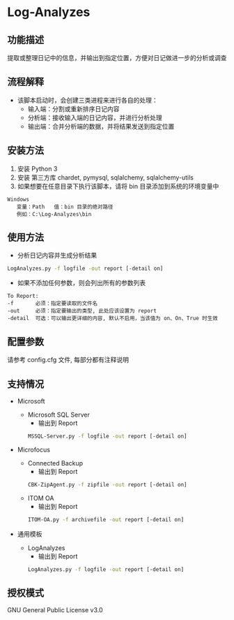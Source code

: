 # Log-Analyzes

## 功能描述
提取或整理日记中的信息，并输出到指定位置，方便对日记做进一步的分析或调查

## 流程解释
* 该脚本启动时，会创建三类进程来进行各自的处理：
    * 输入端：分割或重新排序日记内容
    * 分析端：接收输入端的日记内容，并进行分析处理
    * 输出端：合并分析端的数据，并将结果发送到指定位置

## 安装方法
1. 安装 Python 3
2. 安装 第三方库 chardet, pymysql, sqlalchemy, sqlalchemy-utils
3. 如果想要在任意目录下执行该脚本，请将 bin 目录添加到系统的环境变量中
```
Windows
   变量：Path   值：bin 目录的绝对路径
   例如：C:\Log-Analyzes\bin
```

## 使用方法
* 分析日记内容并生成分析结果
```bash
LogAnalyzes.py -f logfile -out report [-detail on]
```
* 如果不添加任何参数，则会列出所有的参数列表
```
To Report:
-f       必须：指定要读取的文件名
-out     必须：指定要输出的类型, 此处应该设置为 report
-detail  可选：可以输出更详细的内容, 默认不启用，当该值为 on、On、True 时生效
```

## 配置参数
请参考 config.cfg 文件, 每部分都有注释说明

## 支持情况
* Microsoft
    * Microsoft SQL Server
        * 输出到 Report
        ```bash
        MSSQL-Server.py -f logfile -out report [-detail on]
        ```
* Microfocus
    * Connected Backup
        * 输出到 Report
        ```bash
        CBK-ZipAgent.py -f zipfile -out report [-detail on]
        ```
    * ITOM OA
        * 输出到 Report
        ```bash
        ITOM-OA.py -f archivefile -out report [-detail on]
        ```
    
* 通用模板
    * LogAnalyzes
        * 输出到 Report
        ```bash
        LogAnalyzes.py -f logfile -out report [-detail on]
        ```

## 授权模式
GNU General Public License v3.0